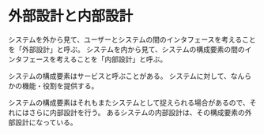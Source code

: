 # 外部設計と内部設計

システムを外から見て、ユーザーとシステムの間のインタフェースを考えることを「外部設計」と呼ぶ。
システムを内から見て、システムの構成要素の間のインタフェースを考えることを「内部設計」と呼ぶ。

システムの構成要素はサービスと呼ぶことがある。
システムに対して、なんらかの機能・役割を提供する。

システムの構成要素はそれもまたシステムとして捉えられる場合があるので、それにはさらに内部設計を行う。
あるシステムの内部設計は、その構成要素の外部設計になっている。
